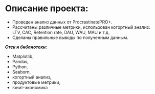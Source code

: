 # Описание проекта: 

- Проведен анализ данных от ProcrastinatePRO+.
- Рассчитаны различные метрики, использован когортный анализ: LTV, CAC, Retention rate, DAU, WAU, MAU и т.д.
- Сделаны правильные выводы по полученным данным.

***Стек и библиотеки:***
- Matplotlib,
- Pandas,
- Python,
- Seaborn,
- когортный анализ,
- продуктовые метрики,
- юнит-экономика
